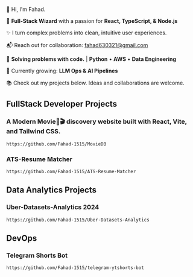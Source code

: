 👋 Hi, I'm Fahad.

🚀 **Full-Stack Wizard** with a passion for **React, TypeScript, & Node.js**

✨ I turn complex problems into clean, intuitive user experiences.

📬 Reach out for collaboration: fahad630321@gmail.com

🔧 **Solving problems with code.** | **Python** • **AWS** • **Data Engineering**

🌱 Currently growing: **LLM Ops & AI Pipelines**

📚 Check out my projects below. Ideas and collaborations are welcome.
## FullStack Developer Projects

### A Modern Movie🍿🎬 discovery website built with React, Vite, and Tailwind CSS.

 
    https://github.com/Fahad-1515/MovieDB

    
### ATS-Resume Matcher


    https://github.com/Fahad-1515/ATS-Resume-Matcher


## Data Analytics Projects

### Uber-Datasets-Analytics 2024


    https://github.com/Fahad-1515/Uber-Datasets-Analytics

    
## DevOps

### Telegram Shorts Bot


    https://github.com/Fahad-1515/telegram-ytshorts-bot

